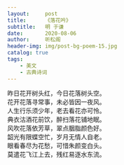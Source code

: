 ```yaml
---
layout:     post
title:      《落花吟》
subtitle:   明 于谦
date:       2020-08-06
author:     听松阁
header-img: img/post-bg-poem-15.jpg
catalog: true
tags:
    - 美文
    - 古典诗词
---
```


昨日花开树头红，今日花落树头空。<br>
花开花落寻常事，未必皆因一夜风。<br>
人生行乐须少年，老去看花亦可怜。<br>
典衣沽酒花前饮，醉扫落花铺地眠。<br>
风吹花落依芳草，翠点胭脂颜色好。<br>
韶光有限蝶空忙，岁月无情人自老。<br>
眼看春尽为花愁，可惜朱颜变白头。<br>
莫遣花飞江上去，残红易逐水东流。<br>
